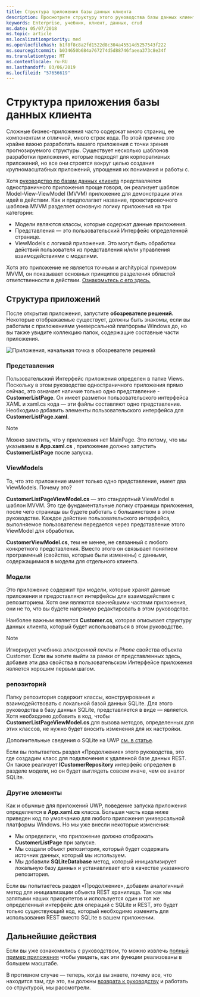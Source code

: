 ```yaml
---
title: Структура приложения базы данных клиента
description: Просмотрите структуру этого руководства базы данных клиента, и почему он создан, как она.
keywords: Enterprise, учебник, клиент, данных, crud
ms.date: 05/07/2018
ms.topic: article
ms.localizationpriority: med
ms.openlocfilehash: b1f8f8c8a2fd1522d8c304a45514d5257543f222
ms.sourcegitcommit: b034650b684a767274d5d88746faeea373c8e34f
ms.translationtype: MT
ms.contentlocale: ru-RU
ms.lasthandoff: 03/06/2019
ms.locfileid: "57656619"
---
```

# <a name="customer-database-app-structure"></a>Структура приложения базы данных клиента

Сложные бизнес-приложения часто содержат много страниц, ее компонентам и отличной, много строк кода. По этой причине это крайне важно разработать вашего приложения с точки зрения прогнозируемого структуры. Существует несколько шаблонов разработки приложения, которые подходят для корпоративных приложений, но все они строятся вокруг целью создания крупномасштабных приложений, упрощения их понимания и работы с.

Хотя [руководство по базам данных клиента](customer-database-tutorial.md) представляется одностраничного приложения проще говоря, он реализует шаблон Model-View-ViewModel (MVVM) приложение для демонстрации этих идей в действии. Как и предполагает название, проектировочного шаблона MVVM разделяет основную логику приложения на три категории:

* Модели являются классы, которые содержат данные приложения.
* Представления — это пользовательский Интерфейс определенной странице.
* ViewModels с логикой приложения. Это могут быть обработки действий пользователя из представления и/или управления взаимодействиями с моделями.

Хотя это приложение не является точным и architypical примером MVVM, он показывает основных принципов разделения областей ответственности в действии. [Ознакомьтесь с его здесь.](https://github.com/Microsoft/windows-tutorials-customer-database)

## <a name="application-structure"></a>Структура приложений

После открытия приложения, запустите **обозревателе решений.** Некоторые отображаемые существует, должны быть знакомы, если вы работали с приложениями универсальной платформы Windows до, но вы также увидите коллекцию папок, содержащие составные части приложения.

![Приложения, начальная точка в обозревателе решений](images/customer-database-tutorial/solution-explorer.png)

### <a name="views"></a>Представления

Пользовательский Интерфейс приложения определен в папке Views. Поскольку в этом руководстве одностраничного приложения прямо сейчас, это означает наличие только одно представление - **CustomerListPage**. Он имеет разметки пользовательского интерфейса XAML и xaml.cs кода — эти файлы составляют одно представление. Необходимо добавить элементы пользовательского интерфейса для **CustomerListPage.xaml**.

> [!NOTE]
> Можно заметить, что у приложения нет MainPage. Это потому, что мы указываем в **App.xaml.cs** , приложение должно запустить **CustomerListPage** после запуска.

### <a name="viewmodels"></a>ViewModels

То, что это приложение имеет только одно представление, имеет два ViewModels. Почему это?

**CustomerListPageViewModel.cs** — это стандартный ViewModel в шаблон MVVM. Это где фундаментальные логику страницы приложения, после чего страницы вы будете работать с большинством в этом руководстве. Каждое действие пользовательского интерфейса, выполняемое пользователем передается через представление этого ViewModel для обработки.

**CustomerViewModel.cs**, тем не менее, не связанный с любого конкретного представления. Вместо этого он связывает понятием программный (свойства, которые были изменены) с данными, содержащимися в модели для отдельного клиента.

### <a name="models"></a>Модели

Это приложение содержит три модели, которые хранят данные приложения и предоставляют интерфейсы для взаимодействия с репозиторием. Хотя они являются важнейшими частями приложения, они не то, что вы будете напрямую редактировать в этом руководстве.

Наиболее важным является **Customer.cs**, которая описывает структуру данных клиента, который будет использоваться в этом руководстве.

> [!NOTE]
> Игнорирует учебника *электронной почты* и *Phone* свойства объекта Customer. Если вы хотите выйти за рамки от представленных здесь, добавив эти два свойства в пользовательском Интерфейсе приложения является хорошим первым шагом.

### <a name="repository"></a>репозиторий

Папку репозитория содержит классы, конструирования и взаимодействовать с локальной базой данных SQLite. Для этого руководства в базу данных SQLite, представляется в виде — является. Хотя необходимо добавить в код, чтобы **CustomerListPageViewModel.cs** для вызова методов, определенных для этих классов, не нужно будет вносить изменения для их настройки.

Дополнительные сведения о SQLite на UWP [см. в статье](../data-access/sqlite-databases.md).

Если вы попытаетесь раздел «Продолжение» этого руководства, это где создадим класс для подключения к удаленной базе данных REST. Он также реализует **ICustomerRepository** интерфейс определен в разделе модели, но он будет выглядеть совсем иначе, чем ее аналог SQLite.

### <a name="other-elements"></a>Другие элементы

Как и обычные для приложений UWP, поведение запуска приложения определяется в **App.xaml.cs** класса. Большая часть кода ниже приведен код по умолчанию для любого приложения универсальной платформы Windows. Но мы уже внесли некоторые изменения:

* Мы определили, что приложение должно отображать **CustomerListPage** при запуске.
* Мы создали объект репозитория, который будет содержать источник данных, который мы используем.
* Мы добавили **SQLiteDatabase** метод, который инициализирует локальную базу данных и устанавливает его в качестве указанного репозитория.

Если вы попытаетесь раздел «Продолжение», добавим аналогичный метод для инициализации объекта REST хранилища. Так как мы запятыми наших приоритетов и используется один и тот же определенный интерфейс для операций с SQLite и REST, это будет только существующий код, который необходимо изменить для использования REST вместо SQLite в вашем приложении.

## <a name="next-steps"></a>Дальнейшие действия

Если вы уже ознакомились с руководством, то можно извлечь [полный пример приложения](https://github.com/Microsoft/Windows-appsample-customers-orders-database) чтобы увидеть, как эти функции реализованы в большем масштабе.

В противном случае — теперь, когда вы знаете, почему все, что находится там, где это, вы должны [возврата к руководству](customer-database-tutorial.md) и работать со структурой, мы рассмотрели.